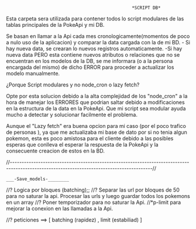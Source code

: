 
                                                    *SCRIPT DB*

Esta carpeta sera utilizada para contener todos lo script modulares de las tablas principales de la PokeApi y mi DB.

Se basan en llamar a la Api cada mes cronologicamente(momentos de poco a nulo uso de la aplicacion) y comparar la data cargada con la de mi BD. 
    - Si hay nueva data, se crearan lo nuevos registros automaticamente.
    -Si hay nueva data PERO esta contiene nuevos atributos o relaciones que no se encuentran en los modelos de la DB,
    se me informara (o a la persona encargada del mismo) de dicho ERROR para proceder a actualizar los modelo manualmente.


¿Porque Script modulares y no node_cron o lazy fetch?

Opte por esta solucion debido a la alta complejidad de los "node_cron" a la hora de manejar los ERRORES que podrian saltar debido a modificaciones en la estructura de la data en la PokeApi. Que mi script sea modular ayuda mucho a detectar y solucionar facilmente el problema. 


Aunque el "Lazy fetch" era buena opcion para mi caso (por el poco trafico de personas ), ya que me actualizaba mi base de dato por si no tenia algun pokemon, esta es poco amistosa para el cliente debido a las posibles esperas que conlleva el esperar la respuesta de la PokeApi y la consecuente creacion de estos en la BD. 

//*------------------------------------------------------------------------------------------------------------------------------------------*//

    ___-Save_models-________

 //? Logica por bloques (batching);;
//? Separar las url por bloques de 50 para no saturar la api. Procesar las urls y luego guardar todos los pokemons en un array
//? Poner temporizador para no saturar la Api.
//*p-limit para mejorar la conexion en las llamadas a la Api.


//?        peticiones ==> [ batching (rapidez) , limit (estabiliad) ] 

